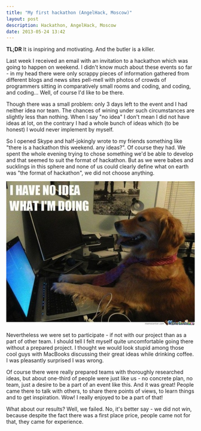 ```yaml
---
title: "My first hackathon (AngelHack, Moscow)"
layout: post
description: Hackathon, AngelHack, Moscow
date: 2013-05-24 13:42
---
```


__TL;DR__ It is inspiring and motivating. And the butler is a killer.

Last week I received an email with an invitation to a hackathon which was going to happen on weekend. I didn't know much about these events so far - in my head there were only scrappy pieces of information gathered from different blogs and news sites pell-mell with photos of crowds of programmers sitting in comparatively small rooms and coding, and coding, and coding… Well, of course I'd like to be there.

Though there was a small problem: only 3 days left to the event and I had neither idea nor team. The chances of wining under such circumstances are slightly less than nothing. When I say "no idea" I don't mean I did not have ideas at lot, on the contrary I had a whole bunch of ideas which (to be honest) I would never implement by myself.

So I opened Skype and half-jokingly wrote to my friends something like "there is a hackathon this weekend. any ideas?". Of course they had. We spent the whole evening trying to chose something we'd be able to develop and that seemed to suit the format of hackathon. But as we were babes and sucklings in this sphere and none of us could clearly define what on earth was "the format of hackathon", we did not choose anything.

![I have no idea](/static/img/posts/no-idea-dog.jpg "I have no idea what i'm doing")
 
Nevertheless we were set to participate - if not with our project than as a part of other team. I should tell I felt myself quite uncomfortable going there without a prepared project. I thought we would look stupid among those cool guys with MacBooks discussing their great ideas while drinking coffee. I was pleasantly surprised I was wrong.

Of course there were really prepared teams with thoroughly researched ideas, but about one-third of people were just like us - no concrete plan, no team, just a desire to be a part of an event like this. And it was great! People came there to talk with others, to share there points of views, to learn things and to get inspiration. Wow! I really enjoyed to be a part of that!

What about our results? Well, we failed. No, it's better say - we did not win, because despite the fact there was a first place price, people came not for that, they came for experience. 

